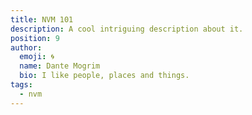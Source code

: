 ```yaml
---
title: NVM 101
description: A cool intriguing description about it.
position: 9
author:
  emoji: 🌀
  name: Dante Mogrim
  bio: I like people, places and things.
tags:
  - nvm
---
```

